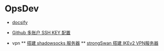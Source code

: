 <!-- _sidebar.md -->
# OpsDev <!-- {docsify-ignore} -->

* [docsify](/OpsDev/docsify.md)
* [Github 多账户 SSH KEY 配置](/OpsDev/ssh_github.md)

* vpn
** [搭建 shadowsocks 服务器](/OpsDev/vpn/shadowsocks.md)
** [strongSwan 搭建 IKEv2 VPN服务器](/OpsDev/vpn/strongSwan.md)
